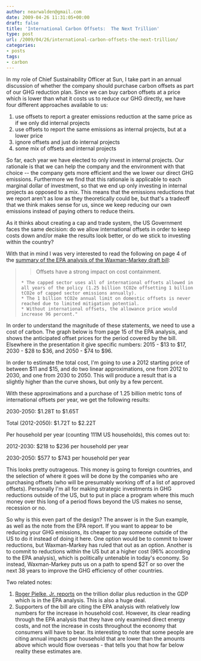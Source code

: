 ```yaml
---
author: nearwalden@gmail.com
date: 2009-04-26 11:31:05+00:00
draft: false
title: 'International Carbon Offsets:  The Next Trillion'
type: post
url: /2009/04/26/international-carbon-offsets-the-next-trillion/
categories:
- posts
tags:
- carbon
---
```


In my role of Chief Sustainability Officer at Sun, I take part in an annual discussion of whether the company should purchase carbon offsets as part of our GHG reduction plan. Since we can buy carbon offsets at a price which is lower than what it costs us to reduce our GHG directly, we have four different approaches available to us:






  1. use offsets to report a greater emissions reduction at the same price as if we only did internal projects
  2. use offsets to report the same emissions as internal projects, but at a lower price
  3. ignore offsets and just do internal projects
  4. some mix of offsets and internal projects




So far, each year we have elected to only invest in internal projects. Our rationale is that we can help the company and the environment with that choice -- the company gets more efficient and the we lower our direct GHG emissions. Furthermore we find that this rationale is applicable to each marginal dollar of investment, so that we end up only investing in internal projects as opposed to a mix. This means that the emissions reductions that we report aren't as low as they theoretically could be, but that's a tradeoff that we think makes sense for us, since we keep reducing our own emissions instead of paying others to reduce theirs.





As it thinks about creating a cap and trade system, the US Government faces the same decision: do we allow international offsets in order to keep costs down and/or make the results look better, or do we stick to investing within the country?





With that in mind I was very interested to read the following on page 4 of the [summary of the EPA analysis of the Waxman-Markey draft bill](http://www.epa.gov/climatechange/economics/pdfs/WM-Analysis.pdf):





<blockquote>
  
> 
> Offsets have a strong impact on cost containment.
> 
> 
  
  
> 
> 
    * The capped sector uses all of international offsets allowed in all years of the policy (1.25 billion tCO2e offsetting 1 billion tCO2e of capped sector emissions annually).
    * The 1 billion tCO2e annual limit on domestic offsets is never reached due to limited mitigation potential.
    * Without international offsets, the allowance price would increase 96 percent."
  
</blockquote>





In order to understand the magnitude of these statements, we need to use a cost of carbon. The graph below is from page 15 of the EPA analysis, and shows the anticipated offset prices for the period covered by the bill. Elsewhere in the presentation it give specific numbers: 2015 - $13 to $17, 2030 - $28 to $36, and 2050 - $74 to $96.





In order to estimate the total cost, I'm going to use a 2012 starting price of between $11 and $15, and do two linear approximations, one from 2012 to 2030, and one from 2030 to 2050. This will produce a result that is a slightly higher than the curve shows, but only by a few percent.





With these approximations and a purchase of 1.25 billion metric tons of international offsets per year, we get the following results:





2030-2050: $1.28T to $1.65T





Total (2012-2050): $1.72T to $2.22T





Per household per year (counting 111M US households), this comes out to:





2012-2030: $218 to $236 per household per year





2030-2050: $577 to $743 per household per year





This looks pretty outrageous. This money is going to foreign countries, and the selection of where it goes will be done by the companies who are purchasing offsets (who will be presumably working off of a list of approved offsets). Personally I'm all for making strategic investments in GHG reductions outside of the US, but to put in place a program where this much money over this long of a period flows beyond the US makes no sense, recession or no.





So why is this even part of the design? The answer is in the Sun example, as well as the note from the EPA report. If you want to appear to be reducing your GHG emissions, its cheaper to pay someone outside of the US to do it instead of doing it here. One option would be to commit to lower reductions, but Waxman-Markey has ruled that out as an option. Another is to commit to reductions within the US but at a higher cost (96% according to the EPA analysis), which is politically untenable in today's economy. So instead, Waxman-Markey puts us on a path to spend $2T or so over the next 38 years to improve the GHG efficiency of other countries.





Two related notes:






  1. [Roger Pielke, Jr. reports](http://sciencepolicy.colorado.edu/prometheus/how-epa-lost-122-trillion-in-its-waxman-markey-analysis-5150) on the trillion dollar plus reduction in the GDP which is in the EPA analysis. This is also a huge deal.
  2. Supporters of the bill are citing the EPA analysis with relatively low numbers for the increase in household cost. However, its clear reading through the EPA analysis that they have only examined direct energy costs, and not the increase in costs throughout the economy that consumers will have to bear. Its interesting to note that some people are citing annual impacts per household that are lower than the amounts above which would flow overseas - that tells you that how far below reality these estimates are.


